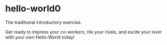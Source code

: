 # hello-world0
The traditional introductory exercise.

Get ready to impress your co-workers, rile your rivals, and excite your lover with your own Hello-World today!

